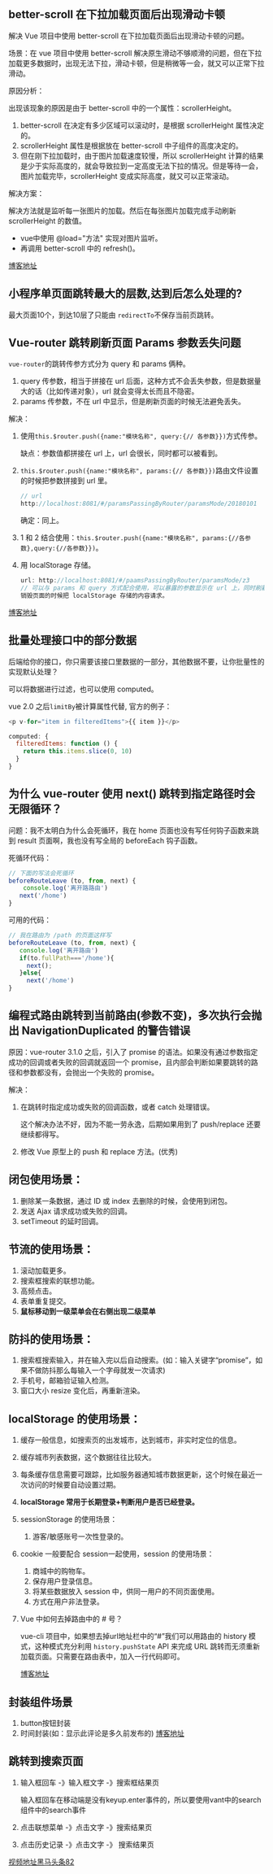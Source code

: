 ## better-scroll 在下拉加载页面后出现滑动卡顿

解决 Vue 项目中使用 better-scroll 在下拉加载页面后出现滑动卡顿的问题。

场景：在 vue 项目中使用 better-scroll 解决原生滑动不够顺滑的问题，但在下拉加载更多数据时，出现无法下拉，滑动卡顿，但是稍微等一会，就又可以正常下拉滑动。

原因分析：

出现该现象的原因是由于 better-scroll 中的一个属性：scrollerHeight。

1. better-scroll 在决定有多少区域可以滚动时，是根据 scrollerHeight 属性决定的。
2. scrollerHeight 属性是根据放在 better-scroll 中子组件的高度决定的。
3. 但在刚下拉加载时，由于图片加载速度较慢，所以 scrollerHeight 计算的结果是少于实际高度的，就会导致拉到一定高度无法下拉的情况。但是等待一会，图片加载完毕，scrollerHeight 变成实际高度，就又可以正常滚动。

解决方案：

解决方法就是监听每一张图片的加载。然后在每张图片加载完成手动刷新 scrollerHeight 的数值。

- vue中使用 @load="方法" 实现对图片监听。
- 再调用 better-scroll 中的 refresh()。

[博客地址](https://blog.csdn.net/weixin_43402358/article/details/119272273)

## 小程序单页面跳转最大的层数,达到后怎么处理的?

最大页面10个，到达10层了只能由 `redirectTo`不保存当前页跳转。

## Vue-router 跳转刷新页面 Params 参数丢失问题

`vue-router`的跳转传参方式分为 query 和 params 俩种。

1. query 传参数，相当于拼接在 url 后面，这种方式不会丢失参数，但是数据量大的话（比如传递对象），url 就会变得太长而且不隐密。
2. params 传参数，不在 url 中显示，但是刷新页面的时候无法避免丢失。

解决：

1. 使用`this.$router.push({name:"模块名称", query:{// 各参数}})`方式传参。

   缺点：参数值都拼接在 url 上，url 会很长，同时都可以被看到。

2. `this.$router.push({name:"模块名称", params:{// 各参数}})`路由文件设置的时候把参数拼接到 url 里。

   ```js
   // url
   http://localhost:8081/#/paramsPassingByRouter/paramsMode/20180101
   ```

   确定：同上。

3. 1 和 2 结合使用：`this.$router.push({name:"模块名称", params:{//各参数},query:{//各参数}})`。

4. 用 localStorage 存储。

   ```js
   url: http://localhost:8081/#/paamsPassingByRouter/paramsMode/z3
   // 可以与 params 和 query 方式配合使用，可以暴露的参数显示在 url 上，同时刷新参数也不会丢失。
   销毁页面的时候把 localStorage 存储的内容请求。
   ```

[博客地址](https://blog.csdn.net/qq_33456552/article/details/105118120)



## 批量处理接口中的部分数据

后端给你的接口，你只需要该接口里数据的一部分，其他数据不要，让你批量性的实现默认处理？

可以将数据进行过滤，也可以使用 computed。

vue 2.0 之后`limitBy`被计算属性代替, 官方的例子：

```js
<p v-for="item in filteredItems">{{ item }}</p>

computed: {
  filteredItems: function () {
    return this.items.slice(0, 10)
  }
}
```



## 为什么 vue-router 使用 next() 跳转到指定路径时会无限循环？

问题：我不太明白为什么会死循环，我在 home 页面也没有写任何钩子函数来跳到 result 页面啊，我也没有写全局的 beforeEach 钩子函数。

死循环代码：

```js
// 下面的写法会死循环
beforeRouteLeave (to, from, next) {
    console.log('离开路路由')
   next('/home')
}
```

可用的代码：

```js
// 我在路由为 /path 的页面这样写
beforeRouteLeave (to, from, next) {
   console.log('离开路由')
   if(to.fullPath==='/home'){
     next();
   }else{
     next('/home')
}
```



## 编程式路由跳转到当前路由(参数不变)，多次执行会抛出 NavigationDuplicated 的警告错误

原因：vue-router 3.1.0 之后，引入了 promise 的语法。如果没有通过参数指定成功的回调或者失败的回调就返回一个 promise，且内部会判断如果要跳转的路径和参数都没有，会抛出一个失败的 promise。

解决：

1. 在跳转时指定成功或失败的回调函数，或者 catch 处理错误。

   这个解决办法不好，因为不能一劳永逸，后期如果用到了 push/replace 还要继续都得写。

2. 修改 Vue 原型上的 push 和 replace 方法。(优秀)

## 闭包使用场景：

1. 删除某一条数据，通过 ID 或 index 去删除的时候，会使用到闭包。
2. 发送 Ajax 请求成功或失败的回调。
3. setTimeout 的延时回调。

## 节流的使用场景：

1. 滚动加载更多。
2. 搜索框搜索的联想功能。
3. 高频点击。
4. 表单重复提交。
5. **鼠标移动到一级菜单会在右侧出现二级菜单**

## 防抖的使用场景：

1. 搜索框搜索输入，并在输入完以后自动搜索。(如：输入关键字“promise”，如果不做防抖那么每输入一个字母就发一次请求)
2. 手机号，邮箱验证输入检测。
3. 窗口大小 resize 变化后，再重新渲染。

## localStorage 的使用场景：

1. 缓存一般信息，如搜索页的出发城市，达到城市，非实时定位的信息。

2. 缓存城市列表数据，这个数据往往比较大。

3. 每条缓存信息需要可跟踪，比如服务器通知城市数据更新，这个时候在最近一次访问的时候要自动设置过期。

4. **localStorage 常用于长期登录+判断用户是否已经登录。**

1. sessionStorage 的使用场景：

   1. 游客/敏感账号一次性登录的。

2. cookie 一般要配合 session一起使用，session 的使用场景：

   1. 商城中的购物车。
   2. 保存用户登录信息。
   3. 将某些数据放入 session 中，供同一用户的不同页面使用。
   4. 方式在用户非法登录。

3. Vue 中如何去掉路由中的 # 号？

   vue-cli 项目中，如果想去掉url地址栏中的“#”我们可以用路由的 history 模式，这种模式充分利用 `history.pushState` API 来完成 URL 跳转而无须重新加载页面。只需要在路由表中，加入一行代码即可。

   [博客地址](https://blog.csdn.net/webEvelement/article/details/82850551)

## 封装组件场景



1. button按钮封装
2. 时间封装(如：显示此评论是多久前发布的) [博客地址](https://blog.csdn.net/m0_53912016/article/details/125639620)



## 跳转到搜索页面

1. 输入框回车 -》输入框文字 -》搜索框结果页

   输入框回车在移动端是没有keyup.enter事件的，所以要使用vant中的search组件中的search事件

2. 点击联想菜单 -》点击文字 -》搜索结果页

3. 点击历史记录 -》点击文字 -》 搜索结果页

[视频地址黑马头条82](https://www.bilibili.com/video/BV1D3411L7PP/?p=82&spm_id_from=pageDriver&vd_source=ba9278b625c8ac0175e9312cb9cfed59)



























